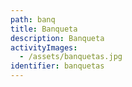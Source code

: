```yaml
---
path: banq
title: Banqueta
description: Banqueta
activityImages:
  - /assets/banquetas.jpg
identifier: banquetas
---
```


